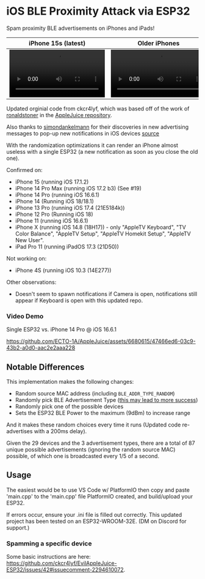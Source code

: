 # iOS BLE Proximity Attack via ESP32

Spam proximity BLE advertisements on iPhones and iPads!

|iPhone 15s (latest)|Older iPhones|
|-------------------|-------------|
|<video controls width="250" src="https://user-images.githubusercontent.com/6680615/274864225-53ed6d7c-0569-4f22-b55b-bc9973c4bc93.mp4"></video>|<video controls width="250" src="https://user-images.githubusercontent.com/6680615/274864287-c6e871fd-9fdf-4507-ae21-a566beead5cc.mp4"></video>|

Updated orginial code from ckcr4lyf, which was based off of the work of [ronaldstoner](https://github.com/ronaldstoner) in the [AppleJuice repository](https://github.com/ECTO-1A/AppleJuice/blob/e6a61f6a199075f5bb5b1a00768e317571d25bb9/ESP32-Arduino/applejuice.ino).

Also thanks to [simondankelmann](https://github.com/simondankelmann) for their discoveries in new advertising messages to pop-up new notifications in iOS devices [source](https://github.com/simondankelmann/Bluetooth-LE-Spam/blob/main/app/src/main/java/de/simon/dankelmann/bluetoothlespam/AdvertisementSetGenerators/ContinuityActionModalAdvertisementSetGenerator.kt)

With the randomization optimizations it can render an iPhone almost useless with a single ESP32 (a new notification as soon as you close the old one).

Confirmed on:
* iPhone 15 (running iOS 17.1.2)
* iPhone 14 Pro Max (running iOS 17.2 b3) (See #19)
* iPhone 14 Pro (running iOS 16.6.1)
* iPhone 14 (Running iOS 18/18.1)
* iPhone 13 Pro (running iOS 17.4 (21E5184k))
* iPhone 12 Pro (Running iOS 18)
* iPhone 11 (running iOS 16.6.1)
* iPhone X (running iOS 14.8 (18H17)) - only "AppleTV Keyboard", "TV Color Balance", "AppleTV Setup", "AppleTV Homekit Setup", "AppleTV New User".
* iPad Pro 11 (running iPadOS 17.3 (21D50))

Not working on:
* iPhone 4S (running iOS 10.3 (14E277))

Other observations:
* Doesn't seem to spawn notifications if Camera is open, notifications still appear if Keyboard is open with this updated repo.

### Video Demo

Single ESP32 vs. iPhone 14 Pro @ iOS 16.6.1

https://github.com/ECTO-1A/AppleJuice/assets/6680615/47466ed6-03c9-43b2-a0d0-aac2e2aaa228

## Notable Differences

This implementation makes the following changes:

* Random source MAC address (including `BLE_ADDR_TYPE_RANDOM`)
* Randomly pick BLE Advertisement Type ([this may lead to more success](https://github.com/ECTO-1A/AppleJuice/pull/25))
* Randomly pick one of the possible devices
* Sets the ESP32 BLE Power to the maximum (9dBm) to increase range

And it makes these random choices every time it runs (Updated code re-advertises with a 200ms delay).

Given the 29 devices and the 3 advertisement types, there are a total of 87 unique possible advertisements (ignoring the random source MAC) possible, of which one is broadcasted every 1/5 of a second.

## Usage

The easiest would be to use VS Code w/ PlatformIO then copy and paste 'main.cpp' to the 'main.cpp' file PlatformIO created, and build/upload your ESP32.

If errors occur, ensure your .ini file is filled out correctly. This updated project has been tested on an ESP32-WROOM-32E. (DM on Discord for support.)

### Spamming a specific device

Some basic instructions are here: https://github.com/ckcr4lyf/EvilAppleJuice-ESP32/issues/42#issuecomment-2294610072.
